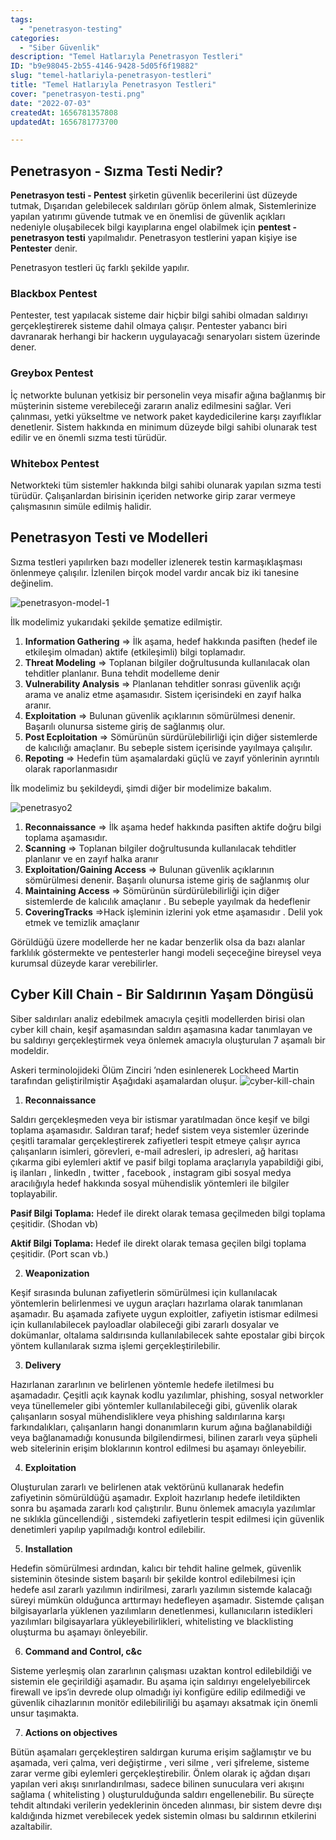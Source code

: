 ```yaml
---
tags:
  - "penetrasyon-testing"
categories:
  - "Siber Güvenlik"
description: "Temel Hatlarıyla Penetrasyon Testleri"
ID: "b9e98045-2b55-4146-9428-5d05f6f19882"
slug: "temel-hatlariyla-penetrasyon-testleri"
title: "Temel Hatlarıyla Penetrasyon Testleri"
cover: "penetrasyon-testi.png"
date: "2022-07-03"
createdAt: 1656781357808
updatedAt: 1656781773700

---
```

## Penetrasyon - Sızma Testi Nedir?

**Penetrasyon testi - Pentest**  şirketin güvenlik becerilerini üst düzeyde tutmak, Dışarıdan gelebilecek saldırıları görüp önlem almak, Sistemlerinize yapılan yatırımı güvende tutmak ve en önemlisi de güvenlik açıkları nedeniyle oluşabilecek bilgi kayıplarına engel olabilmek için  **pentest - penetrasyon testi**  yapılmalıdır. Penetrasyon testlerini yapan kişiye ise **Pentester** denir.

Penetrasyon testleri üç farklı şekilde yapılır.
### Blackbox Pentest

Pentester, test yapılacak sisteme dair hiçbir bilgi sahibi olmadan saldırıyı gerçekleştirerek sisteme dahil olmaya çalışır. Pentester yabancı biri davranarak herhangi bir hackerın uygulayacağı senaryoları sistem üzerinde dener.

### Greybox Pentest

İç networkte bulunan yetkisiz bir personelin veya misafir ağına bağlanmış bir müşterinin sisteme verebileceği zararın analiz edilmesini sağlar. Veri çalınması, yetki yükseltme ve network paket kaydedicilerine karşı zayıflıklar denetlenir. Sistem hakkında en minimum düzeyde bilgi sahibi olunarak test edilir ve en önemli sızma testi türüdür.

### Whitebox Pentest

Networkteki tüm sistemler hakkında bilgi sahibi olunarak yapılan sızma testi türüdür. Çalışanlardan birisinin içeriden networke girip zarar vermeye çalışmasının simüle edilmiş halidir.

## Penetrasyon Testi ve Modelleri

Sızma testleri yapılırken bazı modeller izlenerek testin karmaşıklaşması önlenmeye çalışılır. İzlenilen birçok model vardır ancak biz iki tanesine değinelim. 

![penetrasyon-model-1](https://skorskyfiles.blob.core.windows.net/$web/articles/penetrasyon-testleri/penetrasyon1.png)

İlk modelimiz yukarıdaki şekilde şematize edilmiştir.

 1. **Information Gathering** ⇒ İlk aşama, hedef hakkında pasiften (hedef ile etkileşim olmadan) aktife (etkileşimli) bilgi toplamadır.
 2. **Threat Modeling** ⇒ Toplanan bilgiler doğrultusunda kullanılacak olan tehditler planlanır. Buna tehdit modelleme denir
 3. **Vulnerability Analysis** ⇒ Planlanan tehditler sonrası güvenlik açığı arama ve analiz etme aşamasıdır. Sistem içerisindeki en zayıf halka aranır.
 4. **Exploitation** ⇒ Bulunan güvenlik açıklarının sömürülmesi denenir. Başarılı olunursa sisteme giriş de sağlanmış olur.
 5. **Post Ecploitation** ⇒ Sömürünün sürdürülebilirliği için diğer sistemlerde de kalıcılığı amaçlanır. Bu sebeple sistem içerisinde yayılmaya çalışılır.
 6. **Repoting** ⇒ Hedefin tüm aşamalardaki güçlü ve zayıf yönlerinin ayrıntılı olarak raporlanmasıdır

İlk modelimiz bu şekildeydi, şimdi diğer bir modelimize bakalım.

![penetrasyo2](https://skorskyfiles.blob.core.windows.net/$web/articles/penetrasyon-testleri/penetrasyon2.png)

1. **Reconnaissance** ⇒ İlk aşama hedef hakkında pasiften aktife doğru bilgi toplama aşamasıdır.
2. **Scanning** ⇒ Toplanan bilgiler doğrultusunda kullanılacak tehditler planlanır ve en zayıf halka aranır
3. **Exploitation/Gaining Access** ⇒ Bulunan güvenlik açıklarının sömürülmesi denenir. Başarılı olunursa  isteme giriş de sağlanmış olur
4. **Maintaining Access** ⇒ Sömürünün sürdürülebilirliği için diğer sistemlerde de kalıcılık amaçlanır . Bu sebeple yayılmak da hedeflenir
5. **CoveringTracks** ⇒Hack işleminin izlerini yok etme aşamasıdır . Delil yok etmek ve temizlik amaçlanır

Görüldüğü üzere modellerde her ne kadar benzerlik olsa da bazı alanlar farklılık göstermekte ve pentesterler hangi modeli seçeceğine bireysel veya kurumsal düzeyde karar verebilirler.

## Cyber Kill Chain - Bir Saldırının Yaşam Döngüsü

Siber saldırıları analiz edebilmek amacıyla çeşitli modellerden birisi olan  cyber kill chain, keşif aşamasından saldırı aşamasına kadar tanımlayan ve bu saldırıyı gerçekleştirmek veya önlemek amacıyla oluşturulan 7 aşamalı bir modeldir.

Askeri terminolojideki Ölüm Zinciri ’nden esinlenerek Lockheed Martin tarafından geliştirilmiştir Aşağıdaki aşamalardan oluşur.
![cyber-kill-chain](https://skorskyfiles.blob.core.windows.net/$web/articles/penetrasyon-testleri/cyber-kill-chain.png)

1. **Reconnaissance**

Saldırı gerçekleşmeden veya bir istismar yaratılmadan önce keşif ve bilgi toplama aşamasıdır. Saldıran taraf; hedef sistem veya sistemler üzerinde çeşitli taramalar gerçekleştirerek zafiyetleri tespit etmeye çalışır ayrıca çalışanların isimleri, görevleri, e-mail adresleri, ip adresleri, ağ haritası çıkarma gibi eylemleri aktif ve pasif bilgi toplama araçlarıyla yapabildiği gibi, iş ilanları , linkedln , twitter , facebook , instagram gibi sosyal medya aracılığıyla hedef hakkında sosyal mühendislik yöntemleri ile bilgiler toplayabilir.

**Pasif Bilgi Toplama:** Hedef ile direkt olarak temasa geçilmeden bilgi toplama çeşitidir. (Shodan vb)

**Aktif Bilgi Toplama:** Hedef ile direkt olarak temasa geçilen bilgi toplama çeşitidir. (Port scan vb.)

2. **Weaponization**

Keşif sırasında bulunan zafiyetlerin sömürülmesi için kullanılacak yöntemlerin belirlenmesi ve uygun araçları hazırlama olarak tanımlanan aşamadır. Bu aşamada zafiyete uygun exploitler, zafiyetin istismar edilmesi için kullanılabilecek payloadlar olabileceği gibi zararlı dosyalar ve dokümanlar, oltalama saldırısında kullanılabilecek sahte epostalar gibi birçok yöntem kullanılarak sızma işlemi gerçekleştirilebilir.

3.  **Delivery**

Hazırlanan zararlının ve belirlenen yöntemle hedefe iletilmesi bu aşamadadır. Çeşitli açık kaynak kodlu yazılımlar, phishing, sosyal networkler veya tünellemeler gibi yöntemler kullanılabileceği gibi, güvenlik olarak çalışanların sosyal mühendisliklere veya phishing saldırılarına karşı farkındalıkları, çalışanların hangi donanımların kurum ağına bağlanabildiği veya bağlanamadığı konusunda bilgilendirmesi, bilinen zararlı veya şüpheli web sitelerinin erişim bloklarının kontrol edilmesi bu aşamayı önleyebilir.

4.  **Exploitation**

Oluşturulan zararlı ve belirlenen atak vektörünü kullanarak hedefin zafiyetinin sömürüldüğü aşamadır. Exploit hazırlanıp hedefe iletildikten sonra bu aşamada zararlı kod çalıştırılır. Bunu önlemek amacıyla yazılımlar ne sıklıkla güncellendiği , sistemdeki zafiyetlerin tespit edilmesi için güvenlik denetimleri yapılıp yapılmadığı kontrol edilebilir.

5.  **Installation**

Hedefin sömürülmesi ardından, kalıcı bir tehdit haline gelmek, güvenlik sisteminin ötesinde sistem başarılı bir şekilde kontrol edilebilmesi için hedefe asıl zararlı yazılımın indirilmesi, zararlı yazılımın sistemde kalacağı süreyi mümkün olduğunca arttırmayı hedefleyen aşamadır. Sistemde çalışan bilgisayarlarla yüklenen yazılımların denetlenmesi, kullanıcıların istedikleri yazılımları bilgisayarlara yükleyebilirlikleri, whitelisting ve blacklisting oluşturma bu aşamayı önleyebilir.

6. **Command and Control, c&c**

Sisteme yerleşmiş olan zararlının çalışması uzaktan kontrol edilebildiği ve sistemin ele geçirildiği aşamadır. Bu aşama için saldırıyı engelelyebilircek firewall ve ips‘in devrede olup olmadığı iyi konfigüre edilip edilmediği ve güvenlik cihazlarının monitör edilebiliriliği bu aşamayı aksatmak için önemli unsur taşımakta.

7. **Actions on objectives**

Bütün aşamaları gerçekleştiren saldırgan kuruma erişim sağlamıştır ve bu aşamada, veri çalma, veri değiştirme , veri silme , veri şifreleme, sisteme zarar verme gibi eylemleri gerçekleştirebilir. Önlem olarak iç ağdan dışarı yapılan veri akışı sınırlandırılması, sadece bilinen sunuculara veri akışını sağlama ( whitelisting ) oluşturulduğunda saldırı engellenebilir. Bu süreçte tehdit altındaki verilerin yedeklerinin önceden alınması, bir sistem devre dışı kaldığında hizmet verebilecek yedek sistemin olması bu saldırının etkilerini azaltabilir.